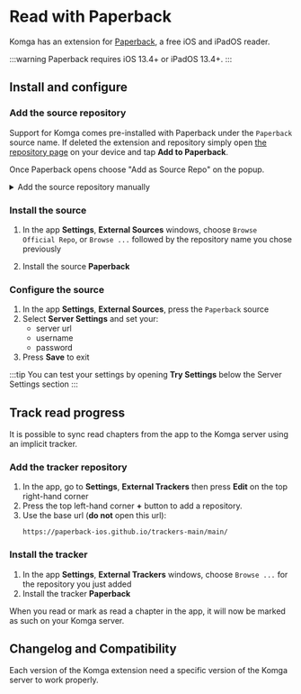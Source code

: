 # Read with Paperback

Komga has an extension for [Paperback](https://paperback.moe/), a free iOS and iPadOS reader.

:::warning
Paperback requires iOS 13.4+ or iPadOS 13.4+.
:::

## Install and configure

### Add the source repository
Support for Komga comes pre-installed with Paperback under the `Paperback` source name. If deleted the extension and repository simply open [the repository page](https://paperback-ios.github.io/extensions-default/0.8/) on your device and tap **Add to Paperback**.

Once Paperback opens choose "Add as Source Repo" on the popup.

<details>
<summary>Add the source repository manually</summary>

If you prefer, it is also possible to add the repository manually:

1. In the app, go to **Settings**, **External Sources** then press **Edit** on the top right-hand corner.
1. Press the top left-hand corner **+** button to add a repository.
1. Use the base url:
   ```
   https://paperback-ios.github.io/extensions-default/0.8/
   ```
   
</details>

### Install the source
1. In the app **Settings**, **External Sources** windows, choose `Browse Official Repo`, or `Browse ...` followed by the repository name you chose previously

1. Install the source **Paperback**

### Configure the source
1. In the app **Settings**, **External Sources**, press the `Paperback` source
1. Select **Server Settings** and set your:
   * server url
   * username
   * password
1. Press **Save** to exit

:::tip
You can test your settings by opening **Try Settings** below the Server Settings section
:::

## Track read progress

It is possible to sync read chapters from the app to the Komga server using an implicit tracker.

### Add the tracker repository
1. In the app, go to **Settings**, **External Trackers** then press **Edit** on the top right-hand corner
1. Press the top left-hand corner **+** button to add a repository.
1. Use the base url (**do not** open this url):
   ```
   https://paperback-ios.github.io/trackers-main/main/
   ```

### Install the tracker
1. In the app **Settings**, **External Trackers** windows, choose `Browse ...` for the repository you just added
1. Install the tracker **Paperback**

When you read or mark as read a chapter in the app, it will now be marked as such on your Komga server.

## Changelog and Compatibility

Each version of the Komga extension need a specific version of the Komga server to work properly.
